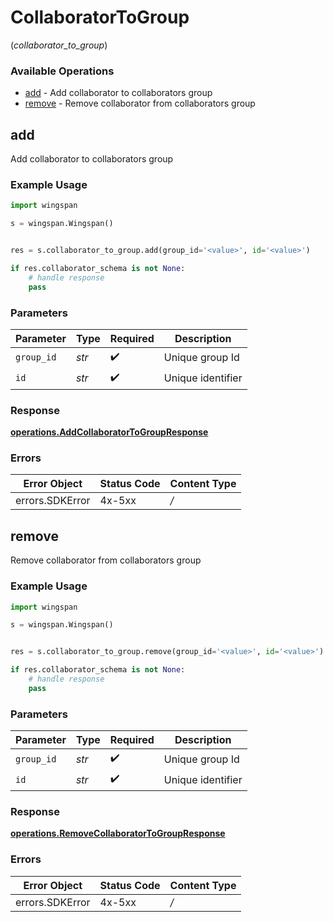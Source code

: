 # CollaboratorToGroup
(*collaborator_to_group*)

### Available Operations

* [add](#add) - Add collaborator to collaborators group
* [remove](#remove) - Remove collaborator from collaborators group

## add

Add collaborator to collaborators group

### Example Usage

```python
import wingspan

s = wingspan.Wingspan()


res = s.collaborator_to_group.add(group_id='<value>', id='<value>')

if res.collaborator_schema is not None:
    # handle response
    pass
```

### Parameters

| Parameter          | Type               | Required           | Description        |
| ------------------ | ------------------ | ------------------ | ------------------ |
| `group_id`         | *str*              | :heavy_check_mark: | Unique group Id    |
| `id`               | *str*              | :heavy_check_mark: | Unique identifier  |


### Response

**[operations.AddCollaboratorToGroupResponse](../../models/operations/addcollaboratortogroupresponse.md)**
### Errors

| Error Object    | Status Code     | Content Type    |
| --------------- | --------------- | --------------- |
| errors.SDKError | 4x-5xx          | */*             |

## remove

Remove collaborator from collaborators group

### Example Usage

```python
import wingspan

s = wingspan.Wingspan()


res = s.collaborator_to_group.remove(group_id='<value>', id='<value>')

if res.collaborator_schema is not None:
    # handle response
    pass
```

### Parameters

| Parameter          | Type               | Required           | Description        |
| ------------------ | ------------------ | ------------------ | ------------------ |
| `group_id`         | *str*              | :heavy_check_mark: | Unique group Id    |
| `id`               | *str*              | :heavy_check_mark: | Unique identifier  |


### Response

**[operations.RemoveCollaboratorToGroupResponse](../../models/operations/removecollaboratortogroupresponse.md)**
### Errors

| Error Object    | Status Code     | Content Type    |
| --------------- | --------------- | --------------- |
| errors.SDKError | 4x-5xx          | */*             |
